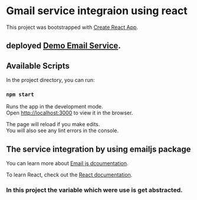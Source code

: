 # Gmail service integraion using react

This project was bootstrapped with [Create React App](https://github.com/facebook/create-react-app).

## deployed [Demo Email Service](https://patilakshay66327.github.io/gmail_service_integration/).

## Available Scripts

In the project directory, you can run:

### `npm start`

Runs the app in the development mode.\
Open [http://localhost:3000](http://localhost:3000) to view it in the browser.

The page will reload if you make edits.\
You will also see any lint errors in the console.


## The service integration by using emailjs package

You can learn more about [Email js  dcoumentation](https://www.emailjs.com/).

To learn React, check out the [React documentation](https://reactjs.org/).

### In this project the variable which were use is get abstracted.
